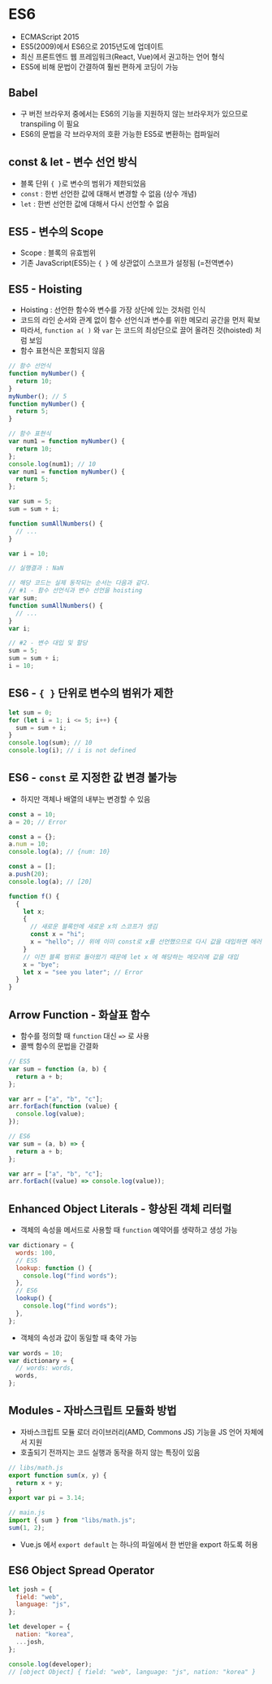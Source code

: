 # ES6

- ECMAScript 2015
- ES5(2009)에서 ES6으로 2015년도에 업데이트
- 최신 프론트엔드 웹 프레임워크(React, Vue)에서 권고하는 언어 형식
- ES5에 비해 문법이 간결하여 훨씬 편하게 코딩이 가능

## Babel

- 구 버전 브라우저 중에서는 ES6의 기능을 지원하지 않는 브라우저가 있으므로 transpiling 이 필요
- ES6의 문법을 각 브라우저의 호환 가능한 ES5로 변환하는 컴파일러

## const & let - 변수 선언 방식

- 블록 단위 `{ }`로 변수의 범위가 제한되었음
- `const` : 한번 선언한 값에 대해서 변경할 수 없음 (상수 개념)
- `let` : 한번 선언한 값에 대해서 다시 선언할 수 없음

## ES5 - 변수의 Scope

- Scope : 블록의 유효범위
- 기존 JavaScript(ES5)는 `{ }` 에 상관없이 스코프가 설정됨 (=전역변수)

## ES5 - Hoisting

- Hoisting : 선언한 함수와 변수를 가장 상단에 있는 것처럼 인식
- 코드의 라인 순서와 관계 없이 함수 선언식과 변수를 위한 메모리 공간을 먼저 확보
- 따라서, `function a( )` 와 `var` 는 코드의 최상단으로 끌어 올려진 것(hoisted) 처럼 보임
- 함수 표현식은 포함되지 않음

```javascript
// 함수 선언식
function myNumber() {
  return 10;
}
myNumber(); // 5
function myNumber() {
  return 5;
}

// 함수 표현식
var num1 = function myNumber() {
  return 10;
};
console.log(num1); // 10
var num1 = function myNumber() {
  return 5;
};
```

```javascript
var sum = 5;
sum = sum + i;

function sumAllNumbers() {
  // ...
}

var i = 10;

// 실행결과 : NaN

// 해당 코드는 실제 동작되는 순서는 다음과 같다.
// #1 - 함수 선언식과 변수 선언을 hoisting
var sum;
function sumAllNumbers() {
  // ...
}
var i;

// #2 - 변수 대입 및 할당
sum = 5;
sum = sum + i;
i = 10;
```

## ES6 - `{ }` 단위로 변수의 범위가 제한

```javascript
let sum = 0;
for (let i = 1; i <= 5; i++) {
  sum = sum + i;
}
console.log(sum); // 10
console.log(i); // i is not defined
```

## ES6 - `const` 로 지정한 값 변경 불가능

- 하지만 객체나 배열의 내부는 변경할 수 있음

```javascript
const a = 10;
a = 20; // Error
```

```javascript
const a = {};
a.num = 10;
console.log(a); // {num: 10}

const a = [];
a.push(20);
console.log(a); // [20]
```

```javascript
function f() {
  {
    let x;
    {
      // 새로운 블록안에 새로운 x의 스코프가 생김
      const x = "hi";
      x = "hello"; // 위에 이미 const로 x를 선언했으므로 다시 값을 대입하면 에러
    }
    // 이전 블록 범위로 돌아왔기 때문에 let x 에 해당하는 메모리에 값을 대입
    x = "bye";
    let x = "see you later"; // Error
  }
}
```

## Arrow Function - 화살표 함수

- 함수를 정의할 때 `function` 대신 `=>` 로 사용
- 콜백 함수의 문법을 간결화

```javascript
// ES5
var sum = function (a, b) {
  return a + b;
};

var arr = ["a", "b", "c"];
arr.forEach(function (value) {
  console.log(value);
});

// ES6
var sum = (a, b) => {
  return a + b;
};

var arr = ["a", "b", "c"];
arr.forEach((value) => console.log(value));
```

## Enhanced Object Literals - 향상된 객체 리터럴

- 객체의 속성을 메서드로 사용할 때 `function` 예약어를 생략하고 생성 가능

```javascript
var dictionary = {
  words: 100,
  // ES5
  lookup: function () {
    console.log("find words");
  },
  // ES6
  lookup() {
    console.log("find words");
  },
};
```

- 객체의 속성과 값이 동일할 때 축약 가능

```javascript
var words = 10;
var dictionary = {
  // words: words,
  words,
};
```

## Modules - 자바스크립트 모듈화 방법

- 자바스크립트 모듈 로더 라이브러리(AMD, Commons JS) 기능을 JS 언어 자체에서 지원
- 호출되기 전까지는 코드 실행과 동작을 하지 않는 특징이 있음

```javascript
// libs/math.js
export function sum(x, y) {
  return x + y;
}
export var pi = 3.14;

// main.js
import { sum } from "libs/math.js";
sum(1, 2);
```

- Vue.js 에서 `export default` 는 하나의 파일에서 한 번만을 export 하도록 허용

## ES6 Object Spread Operator

```javascript
let josh = {
  field: "web",
  language: "js",
};

let developer = {
  nation: "korea",
  ...josh,
};

console.log(developer);
// [object Object] { field: "web", language: "js", nation: "korea" }
```

